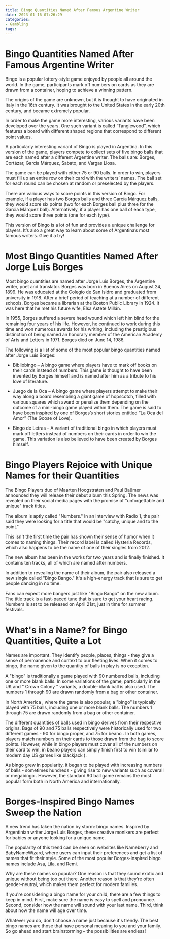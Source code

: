 ```yaml
---
title: Bingo Quantities Named After Famous Argentine Writer
date: 2023-01-16 07:26:29
categories:
- Gambling
tags:
---
```



#  Bingo Quantities Named After Famous Argentine Writer

Bingo is a popular lottery-style game enjoyed by people all around the world. In the game, participants mark off numbers on cards as they are drawn from a container, hoping to achieve a winning pattern.

The origins of the game are unknown, but it is thought to have originated in Italy in the 16th century. It was brought to the United States in the early 20th century, and became extremely popular.

In order to make the game more interesting, various variants have been developed over the years. One such variant is called “Tanglewood”, which features a board with different shaped regions that correspond to different point values.

A particularly interesting variant of Bingo is played in Argentina. In this version of the game, players compete to collect sets of five bingo balls that are each named after a different Argentine writer. The balls are: Borges, Cortázar, García Márquez, Sabato, and Vargas Llosa.

The game can be played with either 75 or 90 balls. In order to win, players must fill up an entire row on their card with the writers’ names. The ball set for each round can be chosen at random or preselected by the players.

There are various ways to score points in this version of Bingo. For example, if a player has two Borges balls and three García Márquez balls, they would score six points (two for each Borges ball plus three for the Garcia Márquez ball). Alternatively, if a player has one ball of each type, they would score three points (one for each type).

This version of Bingo is a lot of fun and provides a unique challenge for players. It’s also a great way to learn about some of Argentina’s most famous writers. Give it a try!

#  Most Bingo Quantities Named After Jorge Luis Borges

Most bingo quantities are named after Jorge Luis Borges, the Argentine writer, poet and translator. Borges was born in Buenos Aires on August 24, 1899. He was educated at the Colegio de San Isidro and graduated from university in 1918. After a brief period of teaching at a number of different schools, Borges became a librarian at the Boston Public Library in 1924. It was here that he met his future wife, Elsa Astete Millán.

In 1955, Borges suffered a severe head wound which left him blind for the remaining four years of his life. However, he continued to work during this time and won numerous awards for his writing, including the prestigious distinction of being named an honorary member of the American Academy of Arts and Letters in 1971. Borges died on June 14, 1986.

The following is a list of some of the most popular bingo quantities named after Jorge Luis Borges:

* Bibliobingo – A bingo game where players have to mark off books on their cards instead of numbers. This game is thought to have been invented by Borges himself and is named after him as a tribute to his love of literature.

* Juego de la Oca – A bingo game where players attempt to make their way along a board resembling a giant game of hopscotch, filled with various squares which award or penalize them depending on the outcome of a mini-bingo game played within them. The game is said to have been inspired by one of Borges’s short stories entitled “La Oca del Amor” (The Goose of Love).

* Bingo de Letras – A variant of traditional bingo in which players must mark off letters instead of numbers on their cards in order to win the game. This variation is also believed to have been created by Borges himself.

#  Bingo Players Rejoice with Unique Names for their Quantities

The Bingo Players duo of Maarten Hoogstraten and Paul Baümer announced they will release their debut album this Spring. The news was revealed on their social media pages with the promise of "unforgettable and unique" track titles.

The album is aptly called "Numbers." In an interview with Radio 1, the pair said they were looking for a title that would be "catchy, unique and to the point."

This isn't the first time the pair has shown their sense of humor when it comes to naming things. Their record label is called Hysteria Records, which also happens to be the name of one of their singles from 2012.

The new album has been in the works for two years and is finally finished. It contains ten tracks, all of which are named after numbers.

In addition to revealing the name of their album, the pair also released a new single called "Bingo Bango." It's a high-energy track that is sure to get people dancing in no time.

Fans can expect more bangers just like "Bingo Bango" on the new album. The title track is a fast-paced tune that is sure to get your heart racing. Numbers is set to be released on April 21st, just in time for summer festivals.

#  What's in a Name? for Bingo Quantities, Quite a Lot

Names are important. They identify people, places, things - they give a sense of permanence and context to our fleeting lives. When it comes to bingo, the name given to the quantity of balls in play is no exception.

A "bingo" is traditionally a game played with 90 numbered balls, including one or more blank balls. In some variations of the game, particularly in the UK and " Crown Colony " variants, a double-blank ball is also used. The numbers 1 through 90 are drawn randomly from a bag or other container.

In North America , where the game is also popular, a "bingo" is typically played with 75 balls, including one or more blank balls. The numbers 1 through 75 are drawn randomly from a bag or other container.

The different quantities of balls used in bingo derives from their respective origins. Bags of 90 and 75 balls respectively were historically used for two different games - 90 for bingo proper, and 75 for beano . In both games, players match numbers on their cards to those drawn from the bag to score points. However, while in bingo players must cover all of the numbers on their card to win, in beano players can simply finish first to win (similar to modern day US games like blackjack ).

As bingo grew in popularity, it began to be played with increasing numbers of balls - sometimes hundreds - giving rise to new variants such as coverall or megabingo . However, the standard 90 ball game remains the most popular form both in North America and internationally.

#  Borges-Inspired Bingo Names Sweep the Nation

A new trend has taken the nation by storm: bingo names. Inspired by Argentinian writer Jorge Luis Borges, these creative monikers are perfect for babies or anyone looking for a unique name.

The popularity of this trend can be seen on websites like Nameberry and BabyNameWizard, where users can input their preferences and get a list of names that fit their style. Some of the most popular Borges-inspired bingo names include Asa, Lila, and Remi.

Why are these names so popular? One reason is that they sound exotic and unique without being too out there. Another reason is that they're often gender-neutral, which makes them perfect for modern families.

If you're considering a bingo name for your child, there are a few things to keep in mind. First, make sure the name is easy to spell and pronounce. Second, consider how the name will sound with your last name. Third, think about how the name will age over time.

Whatever you do, don't choose a name just because it's trendy. The best bingo names are those that have personal meaning to you and your family. So go ahead and start brainstorming – the possibilities are endless!